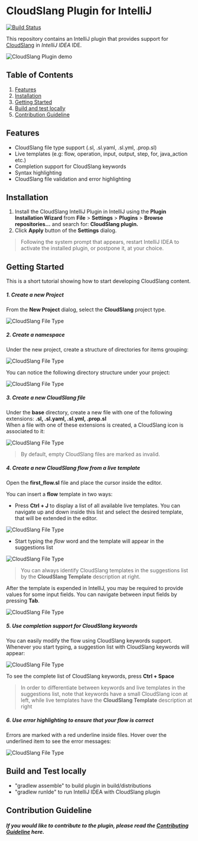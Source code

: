 CloudSlang Plugin for IntelliJ  
================================

[![Build Status](https://travis-ci.org/CloudSlang/cs-intellij-plugin.svg?branch=master)](https://travis-ci.org/CloudSlang/cs-intellij-plugin)

This repository contains an IntelliJ plugin that provides support for [CloudSlang](http://cloudslang.io/) in *IntelliJ IDEA* IDE.  
  
![CloudSlang Plugin demo](/screenshots/plugin-overview.png)

## Table of Contents

1. [Features](#features)  
2. [Installation](#installation)  
3. [Getting Started](#getting-started)
4. [Build and test locally](#build-and-test)
5. [Contribution Guideline](#contribution-guideline)

<a name="features"/>
 
## Features

* CloudSlang file type support (.sl, .sl.yaml, .sl.yml, .prop.sl)
* Live templates (e.g: flow, operation, input, output, step, for, java_action etc.)
* Completion support for CloudSlang keywords
* Syntax highlighting
* CloudSlang file validation and error highlighting

<a name="installation"/>

## Installation

1. Install the CloudSlang IntelliJ Plugin in IntelliJ using the **Plugin Installation Wizard** from **File** > **Settings** > **Plugins** > **Browse repositories...** and search for: **CloudSlang plugin.** 
2. Click __Apply__ button of the __Settings__ dialog.

> Following the system prompt that appears, restart IntelliJ IDEA to activate the installed plugin, or postpone it, at your choice.

<a name="getting-started"/>

## Getting Started

This is a short tutorial showing how to start developing CloudSlang content.

##### 1. Create a new Project 
  
From the **New Project** dialog, select the **CloudSlang** project type.

![CloudSlang File Type](/screenshots/new-project.png)
  
##### 2. Create a namespace
  
Under the new project, create a structure of directories for items grouping:

![CloudSlang File Type](/screenshots/new-namespace.png)

You can notice the following directory structure under your project:
    
![CloudSlang File Type](/screenshots/new-namespace-structure.png)
 
##### 3. Create a new CloudSlang file 

Under the **base** directory, create a new file with one of the following extensions: **.sl, .sl.yaml, .sl.yml, .prop.sl**  
When a file with one of these extensions is created, a CloudSlang icon is associated to it:

![CloudSlang File Type](/screenshots/file-type.png)

> By default, empty CloudSlang files are marked as invalid. 

##### 4. Create a new CloudSlang flow from a live template

Open the __first_flow.sl__ file and place the cursor inside the editor.  
  
You can insert a **flow** template in two ways:  
* Press __Ctrl + J__ to display a list of all available live templates. You can navigate up and down inside this list and select the desired template, that will be extended in the editor.  

![CloudSlang File Type](/screenshots/all-live-templates.png)

* Start typing the _flow_ word and the template will appear in the suggestions list

![CloudSlang File Type](/screenshots/live-template-example.png)

> You can always identify CloudSlang templates in the suggestions list by the **CloudSlang Template** description at right.

After the template is expended in IntelliJ, you may be required to provide values for some input fields. You can navigate between input fields by pressing __Tab__. 

![CloudSlang File Type](/screenshots/template-input-fields.png)

##### 5. Use completion support for CloudSlang keywords

You can easily modify the flow using CloudSlang keywords support. Whenever you start typing, a suggestion list with CloudSlang keywords will appear:

![CloudSlang File Type](/screenshots/completion-example.png)

To see the complete list of CloudSlang keywords, press **Ctrl + Space**

> In order to differentiate between keywords and live templates in the suggestions list, note that keywords have a small CloudSlang icon at left, while live templates have the **CloudSlang Template** description at right 

##### 6. Use error highlighting to ensure that your flow is correct

Errors are marked with a red underline inside files. Hover over the underlined item to see the error messages:

![CloudSlang File Type](/screenshots/error-highlighting.png)

<a name="build-and-test"/>

Build and Test locally
----------------------

 * "gradlew assemble" to build plugin in build/distributions
 * "gradlew runIde" to run IntelliJ IDEA with CloudSlang plugin

<a name="contribution-guideline"/>

## Contribution Guideline

##### If you would like to contribute to the plugin, please read the [Contributing Guideline](/CONTRIBUTING.md) here.


